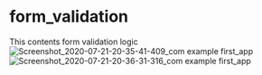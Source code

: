 # form_validation
This contents form validation logic
![Screenshot_2020-07-21-20-35-41-409_com example first_app](https://user-images.githubusercontent.com/62193860/88083241-71a3fd80-cba0-11ea-9c6d-b100b02b6330.jpg)
![Screenshot_2020-07-21-20-36-31-316_com example first_app](https://user-images.githubusercontent.com/62193860/88083249-736dc100-cba0-11ea-9407-35bcfacc8639.jpg)
